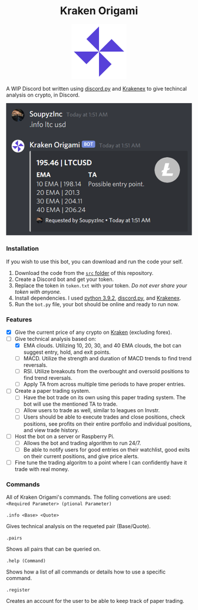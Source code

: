 <h1 align="center" >Kraken Origami</h1>
<p align="center">
  <img width="150" src="https://github.com/SoupyzInc/KrakenOrigami/blob/main/Wiki/K.png" alt="Kraken Origami Logo">
</p>

A WIP Discord bot written using [discord.py](https://github.com/Rapptz/discord.py) and [Krakenex](https://github.com/veox/python3-krakenex) to give techincal analysis on crypto, in Discord.

![Example usage with LTC.](https://github.com/SoupyzInc/KrakenOrigami/blob/main/Wiki/LTC%20Example.png)

### Installation 
If you wish to use this bot, you can download and run the code your self.
1. Download the code from the [`src` folder](https://github.com/SoupyzInc/KrakenOrigami/tree/main/src) of this repository.
2. Create a Discord bot and get your token.
3. Replace the token in `token.txt` with your token. _Do not ever share your token with anyone._
4. Install dependencies. I used [python 3.9.2](https://www.python.org/downloads/), [discord.py](https://github.com/Rapptz/discord.py), and [Krakenex](https://github.com/veox/python3-krakenex).
5. Run the `bot.py` file, your bot should be online and ready to run now.

<!--### Current Features
This is what the bot can do right now.
- Give the current price of any crypto on [Kraken](https://api.kraken.com/0/public/AssetPairs) (not including forex).
- Give technical analysis based on:
  - EMA clouds. Utilizing 10, 20, 30, and 40 EMA clouds, the bot can suggest entry, hold, and exit points.

### Up Next
This is what I plan to do next with this bot.
- Implement MACD.
- Implement RSI.
- Create a paper trading system.
  - Have the bot trade on its own using the paper trading system. The bot will use EMA, MACD, and RSI to create entries and find exits.
  - Allow people to paper trade as well.
- Implement robust TA involving multiple time periods (1hr, 30 min, 15 min, 3 min).-->

### Features
- [x] Give the current price of any crypto on [Kraken](https://api.kraken.com/0/public/AssetPairs) (excluding forex).
- [ ] Give technical analysis based on:
  - [x] EMA clouds. Utilizing 10, 20, 30, and 40 EMA clouds, the bot can suggest entry, hold, and exit points.
  - [ ] MACD. Utilize the strength and duration of MACD trends to find trend reversals.
  - [ ] RSI. Utilize breakouts from the overbought and oversold positions to find trend reversals.
  - [ ] Apply TA from across multiple time periods to have proper entries.
- [ ] Create a paper trading system.
  - [ ] Have the bot trade on its own using this paper trading system. The bot will use the mentioned TA to trade.
  - [ ] Allow users to trade as well, similar to leagues on Invstr.
  - [ ] Users should be able to execute trades and close positions, check positions, see profits on their entire portfolio and individual positions, and view trade history.
- [ ] Host the bot on a server or Raspberry Pi.
  - [ ] Allows the bot and trading algorithm to run 24/7.
  - [ ] Be able to notify users for good entries on their watchlist, good exits on their current positions, and give price alerts.
- [ ] Fine tune the trading algoritm to a point where I can confidently have it trade with real money.

### Commands
All of Kraken Origami's commands. The folling convetions are used: `<Required Parameter> (ptional Parameter)`


`.info <Base> <Quote>`

Gives technical analysis on the requeted pair (Base/Quote).

`.pairs`

Shows all pairs that can be queried on. 

`.help (Command)`

Shows how a list of all commands or details how to use a specific command.

`.register`

Creates an account for the user to be able to keep track of paper trading.
